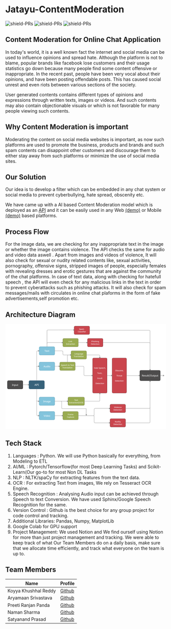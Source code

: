# Jatayu-ContentModeration
![shield-PRs](https://img.shields.io/badge/Type-Hackathon-blue)
![shield-PRs](https://img.shields.io/badge/Hackathon-Jatayu-blue)
![shield-PRs](https://img.shields.io/badge/Use%20Case-AI%20Based%20Content%20Moderation-blue)


## Content Moderation for Online Chat Application

In today's world, it is a well known fact the internet and social media can be used to influence opinions and spread hate. Although the platform is not to blame, popular brands like facebook lose customers and their usage statistics go down because many people find some content offensive or inappropriate. In the recent past, people have been very vocal about their opinions, and have been posting offendable posts. This has caused social unrest and even riots between various sections of the society.

User generated contents contains different types of opinions and expressions through written texts, images or videos. And such contents may also contain objectionable visuals or which is not favorable for many people viewing such contents.

## Why Content Moderation is important
Moderating the content on social media websites is important, as now such platforms are used to promote the business, products and brands and such spam contents can disappoint other customers and discourage them to either stay away from such platforms or minimize the use of social media sites.

## Our Solution
Our idea is to develop a filter which can be embedded in any chat system or social media to prevent cyberbullying, hate spread, obscenity etc.

We have came up with a AI based Content Moderation model which is deployed as an [API](https://github.com/Slainteee/Jatayu-ContentModeration/blob/master/app.py) and it can be easily used in any Web [(demo)](https://github.com/Slainteee/Jatayu-ContentModeration/tree/master/Web-Frontend) or Mobile [(demo)](https://github.com/Slainteee/Jatayu-ContentModeration/tree/master/App) based platforms.

## Process Flow
For the image data, we are checking for any inappropriate text in the image or whether the image contains violence. The API checks the same for audio and video data aswell . Apart from images and videos of violence, It will also check for sexual or nudity related contents like, sexual activities, pornography, offensive signs, stripped images of people, especially females with revealing dresses and erotic gestures that are against the community of the chat platforms. In case of text data, along with checking for hatefull speech , the API will even check for any malicious links in the text in order to prevent cyberattacks such as phishing attacks. It will also check for spam messages/mails with circulates in online chat plaforms in the form of fake advertisements,self promotion etc.

## Architecture Diagram
![picture alt](https://github.com/Slainteee/Jatayu-ContentModeration/blob/master/documents/architecture.png)

## Tech Stack
1. Languages : Python. We will use Python basically for everything, from Modeling to ETL
2. AI/ML : Pytorch/Tensorflow(for most Deep Learning Tasks) and Scikit-Learn(Our go-to for most Non DL Tasks
3. NLP : NLTK/spaCy for extracting features from the text data.
4. OCR : For extracting Text from images, We rely on Tesseract OCR Engine.
5. Speech Recognition : Analysing Audio input can be achieved through Speech to text Conversion. We have used Sphinx/Google Speech Recognition for the same.
6. Version Control : Github is the best choice for any group project for code control and tracking.
7. Additional Libraries: Pandas, Numpy, MatplotLib
8. Google Colab for GPU support
9. Project Management: We used Notion and We find ourself using Notion for more than just project management and tracking. We were able to keep track of what Our Team Members do on a daily basis, make sure that we allocate time efficiently, and track what everyone on the team is up to.

## Team Members

Name  | Profile
------------- | -------------
Koyya Khushhal Reddy  | [Github](https://github.com/KKhushhalR2405)
Aryamaan Srivastava  | [Github](https://github.com/Aryamaan777)
Preeti Ranjan Panda  | [Github](https://github.com/ranjan-panda)
Naman Sharma  | [Github](https://github.com/hawknash)
Satyanand Prasad  | [Github](https://github.com/satyap07)
